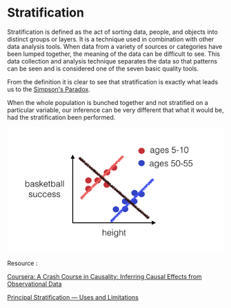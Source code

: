 # Stratification

Stratification is defined as the act of sorting data, people, and objects into distinct groups or layers. It is a 
technique used in combination with other data analysis tools. When data from a variety of sources or categories have been 
lumped together, the meaning of the data can be difficult to see. This data collection and analysis technique separates 
the data so that patterns can be seen and is considered one of the seven basic quality tools.

From the definition it is clear to see that stratification is exactly what leads us to the [Simpson's Paradox](bias/simpsons-paradox.md).

When the whole population is bunched together and not stratified on a particular variable, our inference can be very different
that what it would be, had the stratification been performed. 

![](../../.gitbook/assets/image%20%282%29.png)


Resource : 

[Coursera: A Crash Course in Causality: Inferring Causal Effects from Observational Data](https://www.coursera.org/lecture/crash-course-in-causality/stratification-xEcaf)

[Principal Stratification — Uses and Limitations](https://www.ncbi.nlm.nih.gov/pmc/articles/PMC3154088/)

